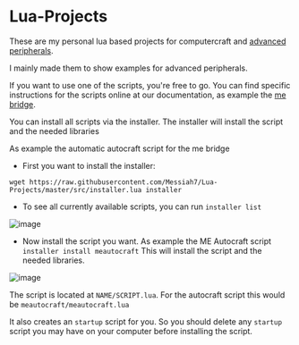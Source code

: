# Lua-Projects

These are my personal lua based projects for computercraft and [advanced peripherals](https://github.com/SirEndii/AdvancedPeripherals).

I mainly made them to show examples for advanced peripherals. 

If you want to use one of the scripts, you're free to go.
You can find specific instructions for the scripts online at our documentation, as example the [me bridge](https://docs.intelligence-modding.de/1.16/peripherals/me_bridge/).

You can install all scripts via the installer. The installer will install the script and the needed libraries

As example the automatic autocraft script for the me bridge

- First you want to install the installer:

`wget https://raw.githubusercontent.com/Messiah7/Lua-Projects/master/src/installer.lua installer`

- To see all currently available scripts, you can run `installer list`

![image](https://user-images.githubusercontent.com/67484093/208305492-a1a357c1-a954-491f-beab-44c49d3101a1.png)

- Now install the script you want. As example the ME Autocraft script `installer install meautocraft` This will install the script and the needed libraries.

![image](https://user-images.githubusercontent.com/67484093/208305656-956254f0-c82b-4f6a-8e15-dd0da9fc0f11.png)

The script is located at `NAME/SCRIPT.lua`. For the autocraft script this would be `meautocraft/meautocraft.lua`

It also creates an `startup` script for you. So you should delete any `startup` script you may have on your computer before installing the script.
